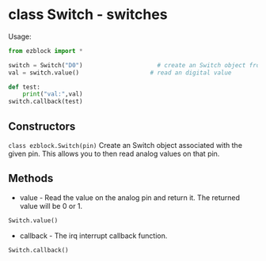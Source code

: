 # class Switch - switches

Usage:
```python
from ezblock import *

switch = Switch("D0")                     # create an Switch object from a pin
val = switch.value()                    # read an digital value

def test:
    print("val:",val)
switch.callback(test)
```
## Constructors
```class ezblock.Switch(pin)```
Create an Switch object associated with the given pin. This allows you to then read analog values on that pin.

## Methods
- value - Read the value on the analog pin and return it. The returned value will be 0 or 1.
```python
Switch.value()
```
- callback - The irq interrupt callback function.
```python
Switch.callback()
```